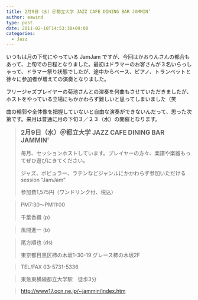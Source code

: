 ```yaml
---
title: 2月9日（水）＠都立大学 JAZZ CAFE DINING BAR JAMMIN’
author: eawind
type: post
date: 2011-02-10T14:53:30+09:00
categories:
  - Jazz
---
```

いつもは月の下旬にやっている JamJam ですが、今回はかおりんさんの都合もあって、上旬での日程となりました。最初はドラマーのお客さんが３名いらっしゃって、ドラマー祭り状態でしたが、途中からベース、ピアノ、トランペットと徐々に参加者が増えての演奏となりました。

フリージャズプレイヤーの菊池さんとの演奏を何曲もさせていただきましたが、ホストをやっている立場にもかかわらず難しいと思ってしまいました（笑

曲の輪郭や全体像を把握していないと自由な演奏ができないんだって、思った次第です。来月は普通に月の下旬３／２３（水）の開催となります。

> **<big>2月9日（水）＠都立大学 JAZZ CAFE DINING BAR JAMMIN'</big>**
>
> 毎月、セッションホストしています。プレイヤーの方々、楽譜や楽器もってぜひ遊びにきてください。
>
> ジャズ、ポピュラー、ラテンなどジャンルにかかわらず参加いただけるsession &#8220;JamJam&#8221;
>
> 参加費1,575円（ワンドリンク付、税込）

> PM7:30〜PM11:00
>
> 千葉香織 (p)

> 風間進一 (b)

> 尾方順也 (ds)
>
> 東京都目黒区柿の木坂1-30-19 グレース柿の木坂2F

> TEL/FAX 03-5731-5336

> 東急東横線都立大学駅　徒歩3分

> http://www17.ocn.ne.jp/~jammin/index.htm

